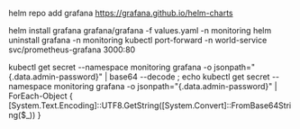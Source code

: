 helm repo add grafana https://grafana.github.io/helm-charts

helm install grafana grafana/grafana -f values.yaml -n monitoring
helm uninstall grafana -n monitoring
kubectl port-forward -n world-service svc/prometheus-grafana 3000:80

kubectl get secret --namespace monitoring grafana -o jsonpath="{.data.admin-password}" | base64 --decode ; echo
kubectl get secret --namespace monitoring grafana -o jsonpath="{.data.admin-password}" | ForEach-Object { [System.Text.Encoding]::UTF8.GetString([System.Convert]::FromBase64String($\_)) }
